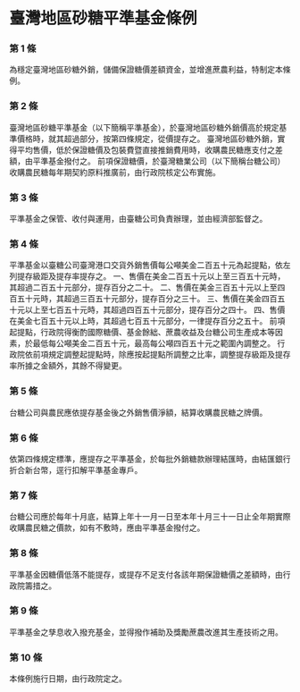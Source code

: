 # 臺灣地區砂糖平準基金條例

### 第 1 條

為穩定臺灣地區砂糖外銷，儲備保證糖價差額資金，並增進蔗農利益，特制定本條例。

### 第 2 條

臺灣地區砂糖平準基金（以下簡稱平準基金），於臺灣地區砂糖外銷價高於規定基準價格時，就其超過部分，按第四條規定，從價提存之。
臺灣地區砂糖外銷，實得平均售價，低於保證糖價及包裝費暨直接推銷費用時，收購農民糖應支付之差額，由平準基金撥付之。
前項保證糖價，於臺灣糖業公司（以下簡稱台糖公司）收購農民糖每年期契約原料推廣前，由行政院核定公布實施。

### 第 3 條

平準基金之保管、收付與運用，由臺糖公司負責辦理，並由經濟部監督之。

### 第 4 條

平準基金以臺糖公司臺灣港口交貨外銷售價每公噸美金二百五十元為起提點，依左列提存級距及提存率提存之。
一、售價在美金二百五十元以上至三百五十元時，其超過二百五十元部分，提存百分之二十。
二、售價在美金三百五十元以上至四百五十元時，其超過三百五十元部分，提存百分之三十。
三、售價在美金四百五十元以上至七百五十元時，其超過四百五十元部分，提存百分之四十。
四、售價在美金七百五十元以上時，其超過七百五十元部分，一律提存百分之五十。
前項起提點，行政院得衡酌國際糖價、基金餘絀、蔗農收益及台糖公司生產成本等因素，於最低每公噸美金二百五十元，最高每公噸四百五十元之範圍內調整之。
行政院依前項規定調整起提點時，除應按起提點所調整之比率，調整提存級距及提存率所據之金額外，其餘不得變更。

### 第 5 條

台糖公司與農民應依提存基金後之外銷售價淨額，結算收購農民糖之牌價。

### 第 6 條

依第四條規定標準，應提存之平準基金，於每批外銷糖款辦理結匯時，由結匯銀行折合新台幣，逕行扣解平準基金專戶。

### 第 7 條

台糖公司應於每年十月底，結算上年十一月一日至本年十月三十一日止全年期實際收購農民糖之價款，如有不敷時，應由平準基金撥付之。

### 第 8 條

平準基金因糖價低落不能提存，或提存不足支付各該年期保證糖價之差額時，由行政院籌措之。

### 第 9 條

平準基金之孳息收入撥充基金，並得撥作補助及獎勵蔗農改進其生產技術之用。

### 第 10 條

本條例施行日期，由行政院定之。
